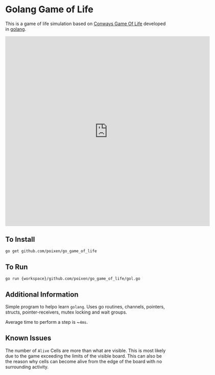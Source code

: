 # Golang Game of Life

This is a game of life simulation based on [Conways Game Of Life](https://en.wikipedia.org/wiki/Conway%27s_Game_of_Life) developed in [golang](https://golang.org/). 

<iframe src='https://gfycat.com/ifr/CaringDimHornet' frameborder='0' scrolling='no' width='640' height='592.5925925925926' allowfullscreen></iframe>

## To Install

`go get github.com/poixen/go_game_of_life`

## To Run

`go run {workspace}/github.com/poixen/go_game_of_life/gol.go`

## Additional Information

Simple program to helpo learn `golang`. Uses go routines, channels, pointers, structs, pointer-receivers, mutex locking and wait groups.

Average time to perform a step is ~`4ms`.

## Known Issues

The number of `Alive` Cells are more than what are visible. This is most likely due to the game exceeding the limits of the visible board. This can also be the reason why cells can become alive from the edge of the board with no surrounding activity.